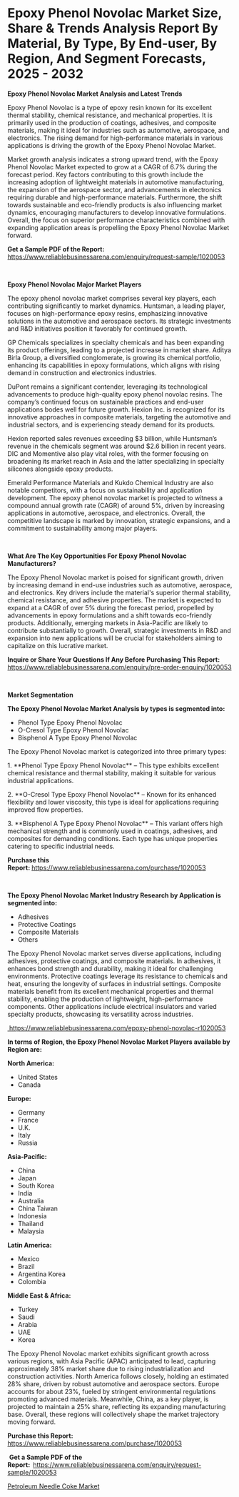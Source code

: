 <p><h1>Epoxy Phenol Novolac Market Size, Share & Trends Analysis Report By Material, By Type, By End-user, By Region, And Segment Forecasts, 2025 - 2032</h1></p><p><strong>Epoxy Phenol Novolac Market Analysis and Latest Trends</strong></p>
<p><p>Epoxy Phenol Novolac is a type of epoxy resin known for its excellent thermal stability, chemical resistance, and mechanical properties. It is primarily used in the production of coatings, adhesives, and composite materials, making it ideal for industries such as automotive, aerospace, and electronics. The rising demand for high-performance materials in various applications is driving the growth of the Epoxy Phenol Novolac Market.</p><p>Market growth analysis indicates a strong upward trend, with the Epoxy Phenol Novolac Market expected to grow at a CAGR of 6.7% during the forecast period. Key factors contributing to this growth include the increasing adoption of lightweight materials in automotive manufacturing, the expansion of the aerospace sector, and advancements in electronics requiring durable and high-performance materials. Furthermore, the shift towards sustainable and eco-friendly products is also influencing market dynamics, encouraging manufacturers to develop innovative formulations. Overall, the focus on superior performance characteristics combined with expanding application areas is propelling the Epoxy Phenol Novolac Market forward.</p></p>
<p><strong>Get a Sample PDF of the Report:&nbsp;</strong> <a href="https://www.reliablebusinessarena.com/enquiry/request-sample/1020053?utm_campaign=2188&utm_medium=2&utm_source=Github&utm_content=ia&utm_term=02042025&utm_id=epoxy-phenol-novolac">https://www.reliablebusinessarena.com/enquiry/request-sample/1020053</a></p>
<p>&nbsp;</p>
<p><strong>Epoxy Phenol Novolac Major Market Players</strong></p>
<p><p>The epoxy phenol novolac market comprises several key players, each contributing significantly to market dynamics. Huntsman, a leading player, focuses on high-performance epoxy resins, emphasizing innovative solutions in the automotive and aerospace sectors. Its strategic investments and R&D initiatives position it favorably for continued growth.</p><p>GP Chemicals specializes in specialty chemicals and has been expanding its product offerings, leading to a projected increase in market share. Aditya Birla Group, a diversified conglomerate, is growing its chemical portfolio, enhancing its capabilities in epoxy formulations, which aligns with rising demand in construction and electronics industries.</p><p>DuPont remains a significant contender, leveraging its technological advancements to produce high-quality epoxy phenol novolac resins. The company’s continued focus on sustainable practices and end-user applications bodes well for future growth. Hexion Inc. is recognized for its innovative approaches in composite materials, targeting the automotive and industrial sectors, and is experiencing steady demand for its products.</p><p>Hexion reported sales revenues exceeding $3 billion, while Huntsman’s revenue in the chemicals segment was around $2.6 billion in recent years. DIC and Momentive also play vital roles, with the former focusing on broadening its market reach in Asia and the latter specializing in specialty silicones alongside epoxy products.</p><p>Emerald Performance Materials and Kukdo Chemical Industry are also notable competitors, with a focus on sustainability and application development. The epoxy phenol novolac market is projected to witness a compound annual growth rate (CAGR) of around 5%, driven by increasing applications in automotive, aerospace, and electronics. Overall, the competitive landscape is marked by innovation, strategic expansions, and a commitment to sustainability among major players.</p></p>
<p>&nbsp;</p>
<p><strong>What Are The Key Opportunities For Epoxy Phenol Novolac Manufacturers?</strong></p>
<p><p>The Epoxy Phenol Novolac market is poised for significant growth, driven by increasing demand in end-use industries such as automotive, aerospace, and electronics. Key drivers include the material's superior thermal stability, chemical resistance, and adhesive properties. The market is expected to expand at a CAGR of over 5% during the forecast period, propelled by advancements in epoxy formulations and a shift towards eco-friendly products. Additionally, emerging markets in Asia-Pacific are likely to contribute substantially to growth. Overall, strategic investments in R&D and expansion into new applications will be crucial for stakeholders aiming to capitalize on this lucrative market.</p></p>
<p><strong>Inquire or Share Your Questions If Any Before Purchasing This Report:</strong> <a href="https://www.reliablebusinessarena.com/enquiry/pre-order-enquiry/1020053?utm_campaign=2188&utm_medium=2&utm_source=Github&utm_content=ia&utm_term=02042025&utm_id=epoxy-phenol-novolac">https://www.reliablebusinessarena.com/enquiry/pre-order-enquiry/1020053</a></p>
<p>&nbsp;</p>
<p><strong>Market Segmentation</strong></p>
<p><strong>The Epoxy Phenol Novolac Market Analysis by types is segmented into:</strong></p>
<p><ul><li>Phenol Type Epoxy Phenol Novolac</li><li>O-Cresol Type Epoxy Phenol Novolac</li><li>Bisphenol A Type Epoxy Phenol Novolac</li></ul></p>
<p><p>The Epoxy Phenol Novolac market is categorized into three primary types: </p><p>1. **Phenol Type Epoxy Phenol Novolac** – This type exhibits excellent chemical resistance and thermal stability, making it suitable for various industrial applications.</p><p>2. **O-Cresol Type Epoxy Phenol Novolac** – Known for its enhanced flexibility and lower viscosity, this type is ideal for applications requiring improved flow properties.</p><p>3. **Bisphenol A Type Epoxy Phenol Novolac** – This variant offers high mechanical strength and is commonly used in coatings, adhesives, and composites for demanding conditions. Each type has unique properties catering to specific industrial needs.</p></p>
<p><strong>Purchase this Report:&nbsp;</strong><a href="https://www.reliablebusinessarena.com/purchase/1020053?utm_campaign=2188&utm_medium=2&utm_source=Github&utm_content=ia&utm_term=02042025&utm_id=epoxy-phenol-novolac">https://www.reliablebusinessarena.com/purchase/1020053</a></p>
<p>&nbsp;</p>
<p><strong>The Epoxy Phenol Novolac Market Industry Research by Application is segmented into:</strong></p>
<p><ul><li>Adhesives</li><li>Protective Coatings</li><li>Composite Materials</li><li>Others</li></ul></p>
<p><p>The Epoxy Phenol Novolac market serves diverse applications, including adhesives, protective coatings, and composite materials. In adhesives, it enhances bond strength and durability, making it ideal for challenging environments. Protective coatings leverage its resistance to chemicals and heat, ensuring the longevity of surfaces in industrial settings. Composite materials benefit from its excellent mechanical properties and thermal stability, enabling the production of lightweight, high-performance components. Other applications include electrical insulators and varied specialty products, showcasing its versatility across industries.</p></p>
<p><a href="https://www.reliablebusinessarena.com/epoxy-phenol-novolac-r1020053?utm_campaign=2188&utm_medium=2&utm_source=Github&utm_content=ia&utm_term=02042025&utm_id=epoxy-phenol-novolac">&nbsp;https://www.reliablebusinessarena.com/epoxy-phenol-novolac-r1020053</a></p>
<p><strong>In terms of Region, the Epoxy Phenol Novolac Market Players available by Region are:</strong></p>
<p>
    <p> <strong> North America: </strong>
        <ul>
            <li>United States</li>
            <li>Canada</li>
        </ul>
        </p> 
    <p> <strong> Europe: </strong>
        <ul>
            <li>Germany</li>
            <li>France</li>
            <li>U.K.</li>
            <li>Italy</li>
            <li>Russia</li>
        </ul>
        </p> 
    <p> <strong> Asia-Pacific: </strong>
        <ul>
            <li>China</li>
            <li>Japan</li>
            <li>South Korea</li>
            <li>India</li>
            <li>Australia</li>
            <li>China Taiwan</li>
            <li>Indonesia</li>
            <li>Thailand</li>
            <li>Malaysia</li>
        </ul>
        </p> 
    <p> <strong> Latin America: </strong>
        <ul>
            <li>Mexico</li>
            <li>Brazil</li>
            <li>Argentina Korea</li>
            <li>Colombia</li>
        </ul>
        </p> 
    <p> <strong> Middle East & Africa: </strong>
        <ul>
            <li>Turkey</li>
            <li>Saudi</li>
            <li>Arabia</li>
            <li>UAE</li>
            <li>Korea</li>
        </ul>
    </p>
    </p>
<p><p>The Epoxy Phenol Novolac market exhibits significant growth across various regions, with Asia Pacific (APAC) anticipated to lead, capturing approximately 38% market share due to rising industrialization and construction activities. North America follows closely, holding an estimated 28% share, driven by robust automotive and aerospace sectors. Europe accounts for about 23%, fueled by stringent environmental regulations promoting advanced materials. Meanwhile, China, as a key player, is projected to maintain a 25% share, reflecting its expanding manufacturing base. Overall, these regions will collectively shape the market trajectory moving forward.</p></p>
<p><strong>Purchase this Report: </strong><a href="https://www.reliablebusinessarena.com/purchase/1020053?utm_campaign=2188&utm_medium=2&utm_source=Github&utm_content=ia&utm_term=02042025&utm_id=epoxy-phenol-novolac">https://www.reliablebusinessarena.com/purchase/1020053</a></p>
<p>&nbsp;<strong>Get a Sample PDF of the Report:&nbsp;&nbsp;</strong><a href="https://www.reliablebusinessarena.com/enquiry/request-sample/1020053?utm_campaign=2188&utm_medium=2&utm_source=Github&utm_content=ia&utm_term=02042025&utm_id=epoxy-phenol-novolac">https://www.reliablebusinessarena.com/enquiry/request-sample/1020053</a></p>
<p><strong></strong></p>
<p><p><a href="https://github.com/globismark/Market-Research-Report-List-6/blob/main/petroleum-needle-coke-market.md?utm_campaign=2188&utm_medium=2&utm_source=Github&utm_content=ia&utm_term=02042025&utm_id=epoxy-phenol-novolac">Petroleum Needle Coke Market</a></p></p>
